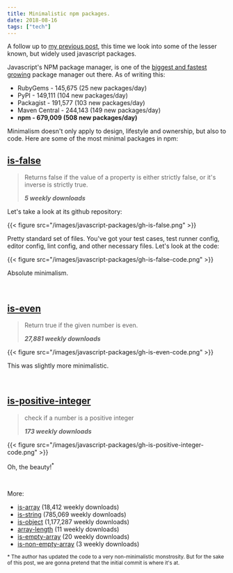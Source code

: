 ```yaml
---
title: Minimalistic npm packages.
date: 2018-08-16
tags: ["tech"]
---
```


A follow up to [my previous post][prev-post], this time we look into some of the lesser known, but widely used javascript packages.

Javascript's NPM package manager, is one of the [biggest and fastest growing][modulecounts] package manager out there. As of writing this:
- RubyGems - 145,675 (25 new packages/day)
- PyPI - 149,111 (104 new packages/day)
- Packagist - 191,577 (103 new packages/day)
- Maven Central - 244,143 (149 new packages/day)
- **npm - 679,009 (508 new packages/day)**

Minimalism doesn't only apply to design, lifestyle and ownership, but also to code. Here are some of the most minimal packages in npm:
<!--more-->

## [is-false][npm-is-false]
> Returns false if the value of a property is either strictly false, or it's inverse is strictly true.
>
> _**5 weekly downloads**_

Let's take a look at its github repository:

{{< figure src="/images/javascript-packages/gh-is-false.png" >}}

Pretty standard set of files. You've got your test cases, test runner config, editor config, lint config, and other necessary files. Let's look at the code:

{{< figure src="/images/javascript-packages/gh-is-false-code.png" >}}

Absolute minimalism.

&nbsp;

## [is-even][npm-is-even]
> Return true if the given number is even.
>
> _**27,881 weekly downloads**_

{{< figure src="/images/javascript-packages/gh-is-even-code.png" >}}

This was slightly more minimalistic.

&nbsp;

## [is-positive-integer][npm-is-positive-integer]
> check if a number is a positive integer
>
> _**173 weekly downloads**_

{{< figure src="/images/javascript-packages/gh-is-positive-integer-code.png" >}}

Oh, the beauty!<sup>*</sup>

&nbsp;

More:
- [is-array](https://npmjs.com/package/is-array) (18,412 weekly downloads)
- [is-string](https://npmjs.com/package/is-string) (785,069 weekly downloads)
- [is-object](https://npmjs.com/package/is-object) (1,177,287 weekly downloads)
- [array-length](https://npmjs.com/package/array-length) (11 weekly downloads)
- [is-empty-array](https://npmjs.com/package/is-empty-array) (20 weekly downloads)
- [is-non-empty-array](https://npmjs.com/package/is-non-empty-array) (3 weekly downloads)


<sup>\* The author has updated the code to a very non-minimalistic monstrosity. But for the sake of this post, we are gonna pretend that the
initial commit is where it's at.</sup>

[prev-post]: /2018/08/11/javascript-mathematical-operations/
[modulecounts]: http://www.modulecounts.com/
[npm-is-false]: https://www.npmjs.com/package/is-false
[npm-is-even]: https://www.npmjs.com/package/is-even
[npm-is-positive-integer]: https://www.npmjs.com/package/is-positive-integer
